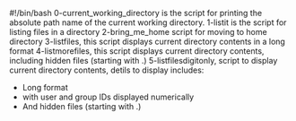 #!/bin/bash
0-current_working_directory is the script for printing the absolute path name of the current working directory.
1-listit is the script for listing files in a directory
2-bring_me_home script for moving to home directory
3-listfiles, this script displays current directory contents in a long format
4-listmorefiles, this script displays current directory contents, including hidden files (starting with .)
5-listfilesdigitonly, script to display current directory contents, detils to display includes:
- Long format
- with user and group IDs displayed numerically
- And hidden files (starting with .)
